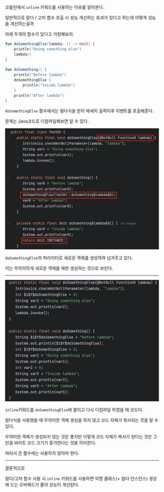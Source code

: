 코틀린에서 `inline` 키워드를 사용하는 이유를 알아본다.

일반적으로 람다 / 고차 함수 호출 시 성능 개선하는 효과가 있다고 하는데 어떻게 성능을 개선하는걸까

아래 두개의 함수가 있다고 가정해보자.

```kotlin
fun doSomethingElse(lambda: () -> Unit) {
    println("Doing something else")
    lambda()
}

fun doSomething() {
    println("Before lambda")
    doSomethingElse {
        println("Inside lambda")
    }
    println("After lambda")
}
```
`doSomethingElse` 함수에서는 람다식을 받아 메세지 출력이후 이벤트를 호출해준다.

문제는 Java코드로 디컴파일해보면 알 수 있다.

![img_1.png](../.image/inline_decompile1.png)

`doSomethingElse`의 파라미터로 새로운 객체를 생성하여 넘겨주고 있다.

이는 무의미하게 새로운 객체를 매번 생성하는 것으로 보인다.

---

![img.png](../.image/inline_decompile2.png)

`inline`키워드를 `doSomethingElse`에 붙이고 다시 디컴파일 하였을 때 코드다.

람다식을 사용했을 때 무의미한 객체 생성을 하지 않고 코드 자체가 복사되는 것을 알 수 있다.

무의미한 객체가 생성되지 않는 것은 좋지만 이렇게 코드 자체가 복사가 된다는 것은 그만큼 바이트 코드 크기가 증가한다는 것을 의미한다.

따라서 큰 함수에는 사용하지 않아야 한다.

---

결론적으로 

람다/고차 함수 사용 시 `inline` 키워드를 사용하면 익명 클래스(+ 람다 인스턴스) 생성에 드는 오버헤드가 줄어 성능이 개선된다.
